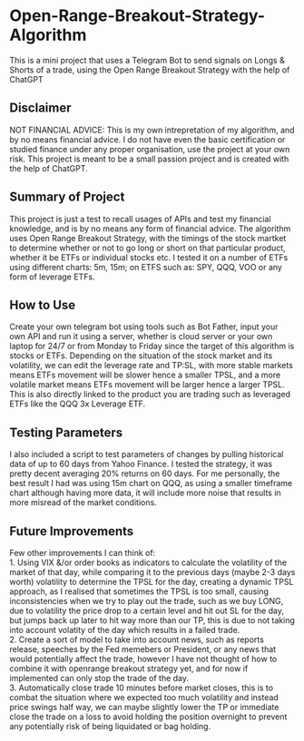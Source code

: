 # Open-Range-Breakout-Strategy-Algorithm
This is a mini project that uses a Telegram Bot to send signals on Longs &amp; Shorts of a trade, using the Open Range Breakout Strategy with the help of ChatGPT<br>

<H2>Disclaimer</H2>
NOT FINANCIAL ADVICE: This is my own intrepretation of my algorithm, and by no means financial advice. I do not have even the basic certification or studied finance under any proper organisation, use the project at your own risk. This project is meant to be a small passion project and is created with the help of ChatGPT.

<H2>Summary of Project</H2>
This project is just a test to recall usages of APIs and test my financial knowledge, and is by no means any form of financial advice. The algorithm uses Open Range Breakout Strategy, with the timings of the stock martket to determine whether or not to go long or short on that particular product, whether it be ETFs or individual stocks etc. I tested it on a number of ETFs using different charts: 5m, 15m; on ETFS such as: SPY, QQQ, VOO or any form of leverage ETFs.

<H2>How to Use</H2>
Create your own telegram bot using tools such as Bot Father, input your own API and run it using a server, whether is cloud server or your own laptop for 24/7 or from Monday to Friday since the target of this algorithm is stocks or ETFs. Depending on the situation of the stock market and its volatility, we can edit the leverage rate and TP:SL, with more stable markets means ETFs movement will be slower hence a smaller TPSL, and a more volatile market means ETFs movement will be larger hence a larger TPSL. This is also directly linked to the product you are trading such as leveraged ETFs like the QQQ 3x Leverage ETF.

<H2>Testing Parameters</H2>
I also included a script to test parameters of changes by pulling historical data of up to 60 days from Yahoo Finance. I tested the strategy, it was pretty decent averaging 20% returns on 60 days. For me personally, the best result I had was using 15m chart on QQQ, as using a smaller timeframe chart although having more data, it will include more noise that results in more misread of the market conditions.

<H2>Future Improvements</H2>
Few other improvements I can think of: <br>
1. Using VIX &/or order books as indicators to calculate the volatility of the market of that day, while comparing it to the previous days (maybe 2-3 days worth) volatility to determine the TPSL for the day, creating a dynamic TPSL approach, as I realised that sometimes the TPSL is too small, causing inconsistencies when we try to play out the trade, such as we buy LONG, due to volatility the price drop to a certain level and hit out SL for the day, but jumps back up later to hit way more than our TP, this is due to not taking into account volatity of the day which results in a failed trade. <br>
2. Create a sort of model to take into account news, such as reports release, speeches by the Fed memebers or President, or any news that would potentially affect the trade, however I have not thought of how to combine it with openrange breakout strategy yet, and for now if implemented can only stop the trade of the day. <br>
3. Automatically close trade 10 minutes before market closes, this is to combat the situation where we expected too much volatility and instead price swings half way, we can maybe slightly lower the TP or immediate close the trade on a loss to avoid holding the position overnight to prevent any potentially risk of being liquidated or bag holding.

